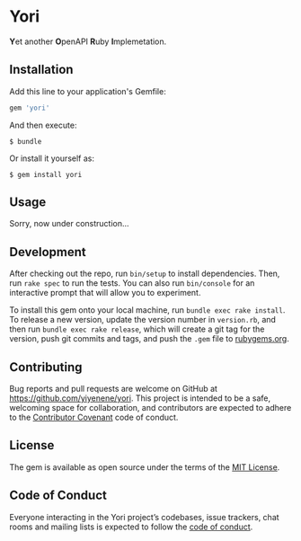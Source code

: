 # Yori

**Y**et another **O**penAPI **R**uby **I**mplemetation.

## Installation

Add this line to your application's Gemfile:

```ruby
gem 'yori'
```

And then execute:

    $ bundle

Or install it yourself as:

    $ gem install yori

## Usage

Sorry, now under construction...

## Development

After checking out the repo, run `bin/setup` to install dependencies. Then, run `rake spec` to run the tests. You can also run `bin/console` for an interactive prompt that will allow you to experiment.

To install this gem onto your local machine, run `bundle exec rake install`. To release a new version, update the version number in `version.rb`, and then run `bundle exec rake release`, which will create a git tag for the version, push git commits and tags, and push the `.gem` file to [rubygems.org](https://rubygems.org).

## Contributing

Bug reports and pull requests are welcome on GitHub at https://github.com/yiyenene/yori. This project is intended to be a safe, welcoming space for collaboration, and contributors are expected to adhere to the [Contributor Covenant](http://contributor-covenant.org) code of conduct.

## License

The gem is available as open source under the terms of the [MIT License](https://opensource.org/licenses/MIT).

## Code of Conduct

Everyone interacting in the Yori project’s codebases, issue trackers, chat rooms and mailing lists is expected to follow the [code of conduct](https://github.com/[USERNAME]/yori/blob/master/CODE_OF_CONDUCT.md).
